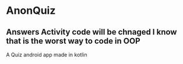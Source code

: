 # AnonQuiz
## Answers Activity code will be chnaged I know that is the worst way to code in OOP
A Quiz android app made in kotlin
